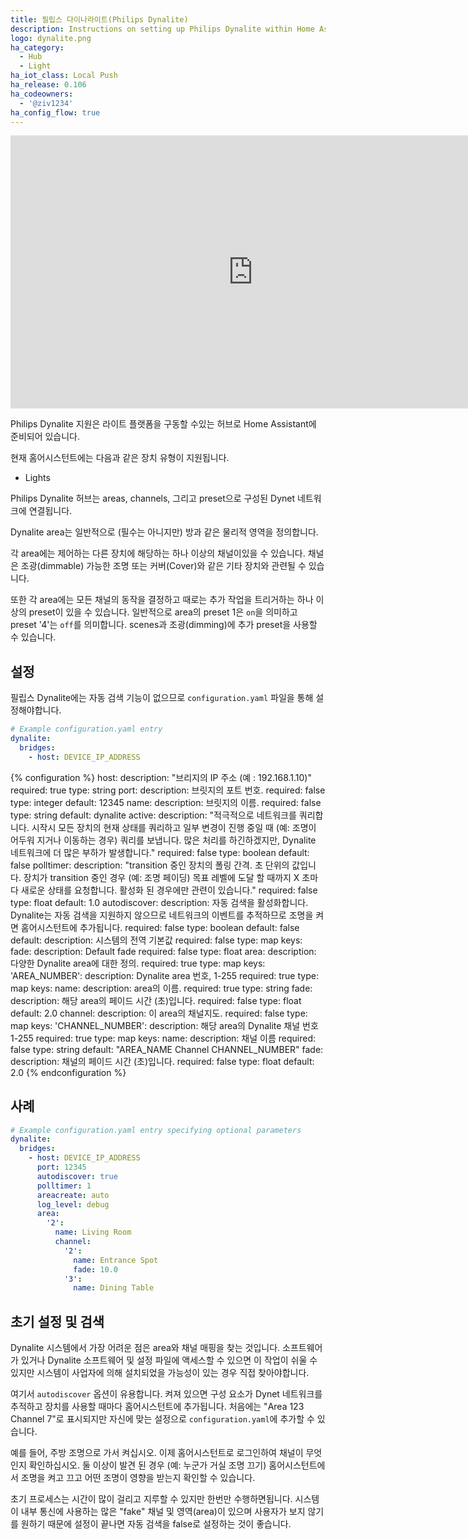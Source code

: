 ```yaml
---
title: 필립스 다이나라이트(Philips Dynalite)
description: Instructions on setting up Philips Dynalite within Home Assistant.
logo: dynalite.png
ha_category:
  - Hub
  - Light
ha_iot_class: Local Push
ha_release: 0.106
ha_codeowners:
  - '@ziv1234'
ha_config_flow: true
---
```


<div class='videoWrapper'>
<iframe width="776" height="437" src="https://www.youtube.com/embed/odgOY0Rt1sE" frameborder="0" allow="accelerometer; autoplay; encrypted-media; gyroscope; picture-in-picture" allowfullscreen></iframe>
</div>

Philips Dynalite 지원은 라이트 플랫폼을 구동할 수있는 허브로 Home Assistant에 준비되어 있습니다.

현재 홈어시스턴트에는 다음과 같은 장치 유형이 지원됩니다.

- Lights

Philips Dynalite 허브는 areas, channels, 그리고 preset으로 구성된 Dynet 네트워크에 연결됩니다.

Dynalite area는 일반적으로 (필수는 아니지만) 방과 같은 물리적 영역을 정의합니다.

각 area에는 제어하는 ​​다른 장치에 해당하는 하나 이상의 채널이있을 수 있습니다. 채널은 조광(dimmable) 가능한 조명 또는 커버(Cover)와 같은 기타 장치와 관련될 수 있습니다.

또한 각 area에는 모든 채널의 동작을 결정하고 때로는 추가 작업을 트리거하는 하나 이상의 preset이 있을 수 있습니다. 일반적으로 area의 preset 1은 `on`을 의미하고 preset '4'는 `off`를 의미합니다. scenes과 조광(dimming)에 추가 preset을 사용할 수 있습니다.

## 설정

필립스 Dynalite에는 자동 검색 기능이 없으므로 `configuration.yaml` 파일을 통해 설정해야합니다.

```yaml
# Example configuration.yaml entry
dynalite:
  bridges:
    - host: DEVICE_IP_ADDRESS
```

{% configuration %}
host:
  description: "브리지의 IP 주소 (예 : 192.168.1.10)"
  required: true
  type: string
port:
  description: 브릿지의 포트 번호.
  required: false
  type: integer
  default: 12345
name:
  description: 브릿지의 이름.
  required: false
  type: string
  default: dynalite
active:
  description: "적극적으로 네트워크를 쿼리합니다. 시작시 모든 장치의 현재 상태를 쿼리하고 일부 변경이 진행 중일 때 (예: 조명이 어두워 지거나 이동하는 경우) 쿼리를 보냅니다. 많은 처리를 하긴하겠지만, Dynalite 네트워크에 더 많은 부하가 발생합니다."
  required: false
  type: boolean
  default: false
polltimer:
  description: "transition 중인 장치의 폴링 간격. 초 단위의 값입니다. 장치가 transition 중인 경우 (예: 조명 페이딩) 목표 레벨에 도달 할 때까지 X 초마다 새로운 상태를 요청합니다. 활성화 된 경우에만 관련이 있습니다."
  required: false
  type: float
  default: 1.0
autodiscover:
  description: 자동 검색을 활성화합니다. Dynalite는 자동 검색을 지원하지 않으므로 네트워크의 이벤트를 추적하므로 조명을 켜면 홈어시스턴트에 추가됩니다.
  required: false
  type: boolean
  default: false
default:
  description: 시스템의 전역 기본값
  required: false
  type: map
  keys:
    fade:
      description: Default fade
      required: false
      type: float
area:
  description: 다양한 Dynalite area에 대한 정의.
  required: true
  type: map
  keys:
    'AREA_NUMBER':
      description: Dynalite area 번호, 1-255
      required: true
      type: map
      keys:
        name:
          description: area의 이름.
          required: true
          type: string
        fade:
          description: 해당 area의 페이드 시간 (초)입니다.
          required: false
          type: float
          default: 2.0
        channel:
          description: 이 area의 채널지도.
          required: false
          type: map
          keys:
            'CHANNEL_NUMBER':
              description: 해당 area의 Dynalite 채널 번호 1-255
              required: true
              type: map
              keys:
                name:
                  description: 채널 이름
                  required: false
                  type: string
                  default: \"AREA_NAME Channel CHANNEL_NUMBER\"
                fade:
                  description: 채널의 페이드 시간 (초)입니다.
                  required: false
                  type: float
                  default: 2.0
{% endconfiguration %}

## 사례 

```yaml
# Example configuration.yaml entry specifying optional parameters
dynalite:
  bridges:
    - host: DEVICE_IP_ADDRESS
      port: 12345
      autodiscover: true
      polltimer: 1
      areacreate: auto
      log_level: debug
      area:
        '2':
          name: Living Room
          channel:
            '2': 
              name: Entrance Spot
              fade: 10.0
            '3': 
              name: Dining Table
```

## 초기 설정 및 검색

Dynalite 시스템에서 가장 어려운 점은 area와 채널 매핑을 찾는 것입니다. 소프트웨어가 있거나 Dynalite 소프트웨어 및 설정 파일에 액세스할 수 있으면 이 작업이 쉬울 수 있지만 시스템이 사업자에 의해 설치되었을 가능성이 있는 경우 직접 찾아야합니다.

여기서 `autodiscover` 옵션이 유용합니다. 켜져 있으면 구성 요소가 Dynet 네트워크를 추적하고 장치를 사용할 때마다 홈어시스턴트에 추가됩니다. 처음에는 "Area 123 Channel 7"로 표시되지만 자신에 맞는 설정으로 `configuration.yaml`에 추가할 수 있습니다.

예를 들어, 주방 조명으로 가서 켜십시오. 이제 홈어시스턴트로 로그인하여 채널이 무엇인지 확인하십시오. 둘 이상이 발견 된 경우 (예: 누군가 거실 조명 끄기) 홈어시스턴트에서 조명을 켜고 끄고 어떤 조명이 영향을 받는지 확인할 수 있습니다.

초기 프로세스는 시간이 많이 걸리고 지루할 수 있지만 한번만 수행하면됩니다. 시스템이 내부 통신에 사용하는 많은 "fake" 채널 및 영역(area)이 있으며 사용자가 보지 않기를 원하기 때문에 설정이 끝나면 자동 검색을 false로 설정하는 것이 좋습니다.
